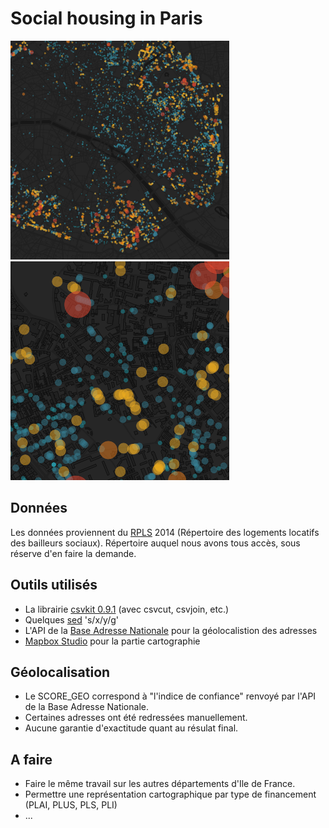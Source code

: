 # Social housing in Paris

![Screenshot A](screenshot_a.png)
![Screenshot B](screenshot_b.png)

## Données

Les données proviennent du [RPLS](http://www.statistiques.developpement-durable.gouv.fr/sources-methodes/enquete-nomenclature/1542/0/repertoire-logements-locatifs-bailleurs-sociaux-rpls.html) 2014 (Répertoire des logements locatifs des bailleurs sociaux). Répertoire auquel nous avons tous accès, sous réserve d'en faire la demande. 

## Outils utilisés

* La librairie [csvkit 0.9.1](http://csvkit.readthedocs.org/en/0.9.1/index.html) (avec csvcut, csvjoin, etc.)
* Quelques [sed](http://www.grymoire.com/Unix/Sed.html) 's/x/y/g'
* L'API de la [Base Adresse Nationale](http://adresse.data.gouv.fr) pour la géolocalistion des adresses
* [Mapbox Studio](https://www.mapbox.com/mapbox-studio/) pour la partie cartographie

## Géolocalisation

* Le SCORE_GEO correspond à "l'indice de confiance" renvoyé par l'API de la Base Adresse Nationale.
* Certaines adresses ont été redressées manuellement.
* Aucune garantie d'exactitude quant au résulat final.

## A faire

* Faire le même travail sur les autres départements d'Ile de France.
* Permettre une représentation cartographique par type de financement (PLAI, PLUS, PLS, PLI)
* ...
